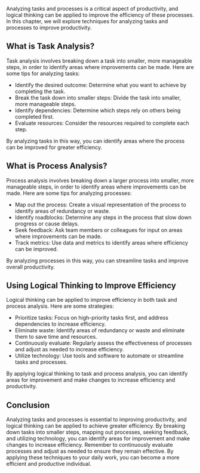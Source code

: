 
Analyzing tasks and processes is a critical aspect of productivity, and logical thinking can be applied to improve the efficiency of these processes. In this chapter, we will explore techniques for analyzing tasks and processes to improve productivity.

What is Task Analysis?
----------------------

Task analysis involves breaking down a task into smaller, more manageable steps, in order to identify areas where improvements can be made. Here are some tips for analyzing tasks:

* Identify the desired outcome: Determine what you want to achieve by completing the task.
* Break the task down into smaller steps: Divide the task into smaller, more manageable steps.
* Identify dependencies: Determine which steps rely on others being completed first.
* Evaluate resources: Consider the resources required to complete each step.

By analyzing tasks in this way, you can identify areas where the process can be improved for greater efficiency.

What is Process Analysis?
-------------------------

Process analysis involves breaking down a larger process into smaller, more manageable steps, in order to identify areas where improvements can be made. Here are some tips for analyzing processes:

* Map out the process: Create a visual representation of the process to identify areas of redundancy or waste.
* Identify roadblocks: Determine any steps in the process that slow down progress or cause delays.
* Seek feedback: Ask team members or colleagues for input on areas where improvements can be made.
* Track metrics: Use data and metrics to identify areas where efficiency can be improved.

By analyzing processes in this way, you can streamline tasks and improve overall productivity.

Using Logical Thinking to Improve Efficiency
--------------------------------------------

Logical thinking can be applied to improve efficiency in both task and process analysis. Here are some strategies:

* Prioritize tasks: Focus on high-priority tasks first, and address dependencies to increase efficiency.
* Eliminate waste: Identify areas of redundancy or waste and eliminate them to save time and resources.
* Continuously evaluate: Regularly assess the effectiveness of processes and adjust as needed to increase efficiency.
* Utilize technology: Use tools and software to automate or streamline tasks and processes.

By applying logical thinking to task and process analysis, you can identify areas for improvement and make changes to increase efficiency and productivity.

Conclusion
----------

Analyzing tasks and processes is essential to improving productivity, and logical thinking can be applied to achieve greater efficiency. By breaking down tasks into smaller steps, mapping out processes, seeking feedback, and utilizing technology, you can identify areas for improvement and make changes to increase efficiency. Remember to continuously evaluate processes and adjust as needed to ensure they remain effective. By applying these techniques to your daily work, you can become a more efficient and productive individual.

